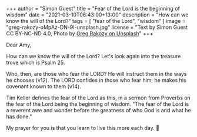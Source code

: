 +++
author = "Simon Guest"
title = "Fear of the Lord is the beginning of wisdom"
date = "2021-03-10T06:43:00+13:00"
description = "How can we know the will of the Lord?"
tags = [ "fear of the Lord", "wisdom" ]
image = "greg-rakozy-oMpAz-DN-9I-unsplash.jpg"
license = "Text by Simon Guest CC BY-NC-ND 4.0, Photo by [Greg Rakozy on Unsplash](https://unsplash.com/photos/oMpAz-DN-9I)"
+++

Dear Amy,

How can we know the will of the Lord? Let's look again into the treasure trove which is Psalm 25.

Who, then, are those who fear the LORD? He will instruct them in the ways he chooses (v12).  The LORD confides in those who fear him; he makes his covenant known to them (v14).

Tim Keller defines the fear of the Lord as this, in a sermon from Proverbs on the fear of the Lord being the beginning of wisdom. "The fear of the Lord is a reverent awe and wonder before the greatness of who God is and what he has done."

My prayer for you is that you learn to live this more each day.
🙏
